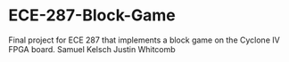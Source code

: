# ECE-287-Block-Game
Final project for ECE 287 that implements a block game on the Cyclone IV FPGA board.
Samuel Kelsch
Justin Whitcomb
